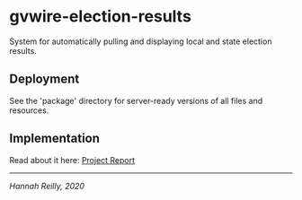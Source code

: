 # gvwire-election-results
System for automatically pulling and displaying local and state election results.

## Deployment
See the 'package' directory for server-ready versions of all files and resources.

## Implementation

Read about it here: [Project Report](https://github.com/hreilly/gvwire-election-results/wiki/Project-Report)

-------------
*Hannah Reilly, 2020*
